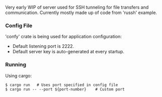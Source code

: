 Very early WIP of server used for SSH tunneling for file transfers and communication.
Currently mostly made up of code from 'russh' example.

### Config File
'confy' crate is being used for application configuration:
* Default listening port is 2222.
* Default server key is auto-generated at every startup.

### Running
Using cargo:
```
$ cargo run   # Uses port specified in config file
$ cargo run -- --port ${port-number}    # Custom port
```



